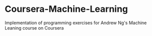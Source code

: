 Coursera-Machine-Learning
=========================

Implementation of programming exercises for Andrew Ng's Machine Leaning course on Coursera
